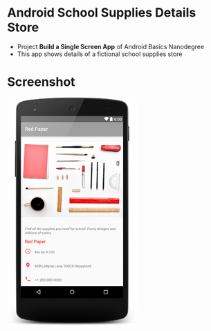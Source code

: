 # Android School Supplies Details Store
- Project **Build a Single Screen App** of Android Basics Nanodegree
- This app shows details of a fictional school supplies store

# Screenshot
<img src="https://raw.githubusercontent.com/laramartin/android_school_supplies/master/layout-2016-08-06-133529.png" width="300"/>
